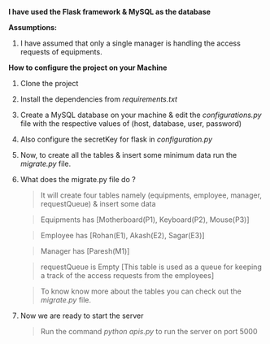 **I have used the Flask framework & MySQL as the database**

**Assumptions:**

1) I have assumed that only a single manager is handling the access requests of equipments.

**How to configure the project on your Machine** 

1) Clone the project 

2) Install the dependencies from _requirements.txt_ 

3) Create a MySQL database on your machine 
   & edit the _configurations.py_ file 
   with the respective values of (host, database, user, password)
   
4) Also configure the secretKey for flask in _configuration.py_

5) Now, to create all the tables & insert some minimum data run the _migrate.py_ file.

6) What does the migrate.py file do ?
    > It will create four tables namely (equipments, employee, manager, requestQueue) & insert some data
    
    > Equipments has [Motherboard(P1), Keyboard(P2), Mouse(P3)]
            
    > Employee has [Rohan(E1), Akash(E2), Sagar(E3)] 

    > Manager has [Paresh(M1)]

    > requestQueue is Empty 
    [This table is used as a queue for keeping a track of the access requests from the employees]

    > To know know more about the tables you can check out the _migrate.py_ file.

7) Now we are ready to start the server
    > Run the command _python apis.py_ to run the server on port 5000




